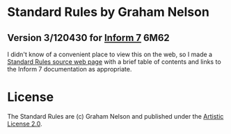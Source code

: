 # Standard Rules by Graham Nelson
## Version 3/120430 for [Inform 7](http://inform7.com) 6M62

I didn't know of a convenient place to view this on the web, so I made a [Standard Rules source web page](https://zedlopez.github.io/standard_rules/) with a brief table of contents and links to the Inform 7 documentation as appropriate.

# License

The Standard Rules are (c) Graham Nelson and published under the [Artistic License 2.0](./LICENSE.md). 